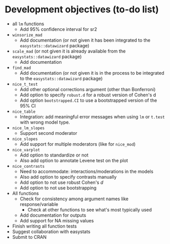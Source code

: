 # Development objectives (to-do list)

-   all `lm` functions
    -   Add 95% confidence interval for sr2
-   `winsorize_mad`
    -   Add documentation (or not given it has been integrated to the `easystats::datawizard` package)
-   `scale_mad` (or not given it is already available from the `easystats::datawizard` package)
    -   Add documentation
-   `find_mad`
    -   Add documentation (or not given it is in the process to be integrated to the `easystats::datawizard` package)
-   `nice_t_test`
    -   Add other optional corrections argument (other than Bonferroni)
    -   Add option to specify `robust.d` for a robust version of Cohen's d
    -   Add option `bootstrapped.CI` to use a bootstrapped version of the 95% CI
-   `nice_table`
    -   Integration: add meaningful error messages when using `lm` or `t.test` with wrong model type.
-   `nice_lm_slopes`
    -   Support second moderator
-   `nice_slopes`
    -   Add support for multiple moderators (like for `nice_mod`)
-   `nice_varplot`
    -   Add option to standardize or not
    -   Also add option to annotate Levene test on the plot
-   `nice_contrasts`
    -   Need to accommodate: interactions/moderations in the models
    -   Also add option to specify contrasts manually
    -   Add option to not use robust Cohen's *d*
    -   Add option to not use bootstrapping
-   All functions
    -   Check for consistency among argument names like response/variable
        -   Check at other functions to see what's most typically used
    -   Add documentation for outputs
    -   Add support for NA missing values
-   Finish writing all function tests
-   Suggest collaboration with easystats
-   Submit to CRAN
